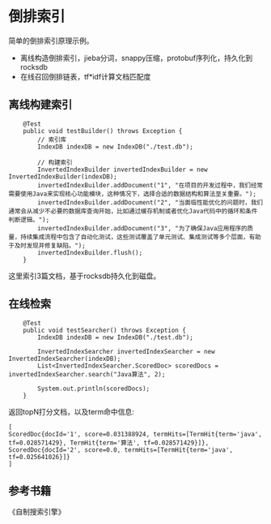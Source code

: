 # 倒排索引

简单的倒排索引原理示例。

* 离线构造倒排索引，jieba分词，snappy压缩，protobuf序列化，持久化到rocksdb
* 在线召回倒排链表，tf*idf计算文档匹配度

## 离线构建索引

```
    @Test
    public void testBuilder() throws Exception {
        // 索引库
        IndexDB indexDB = new IndexDB("./test.db");

        // 构建索引
        InvertedIndexBuilder invertedIndexBuilder = new InvertedIndexBuilder(indexDB);
        invertedIndexBuilder.addDocument("1", "在项目的开发过程中，我们经常需要使用Java来实现核心功能模块，这种情况下，选择合适的数据结构和算法至关重要。");
        invertedIndexBuilder.addDocument("2", "当面临性能优化的问题时，我们通常会从减少不必要的数据库查询开始，比如通过缓存机制或者优化Java代码中的循环和条件判断逻辑。");
        invertedIndexBuilder.addDocument("3", "为了确保Java应用程序的质量，持续集成流程中包含了自动化测试，这些测试覆盖了单元测试、集成测试等多个层面，有助于及时发现并修复缺陷。");
        invertedIndexBuilder.flush();
    }
```

这里索引3篇文档，基于rocksdb持久化到磁盘。

## 在线检索

```
    @Test
    public void testSearcher() throws Exception {
        IndexDB indexDB = new IndexDB("./test.db");

        InvertedIndexSearcher invertedIndexSearcher = new InvertedIndexSearcher(indexDB);
        List<InvertedIndexSearcher.ScoredDoc> scoredDocs = invertedIndexSearcher.search("Java算法", 2);

        System.out.println(scoredDocs);
    }
```

返回topN打分文档，以及term命中信息:
```
[
ScoredDoc{docId='1', score=0.031388924, termHits=[TermHit{term='java', tf=0.028571429}, TermHit{term='算法', tf=0.028571429}]}, 
ScoredDoc{docId='2', score=0.0, termHits=[TermHit{term='java', tf=0.025641026}]}
]

```

## 参考书籍

《自制搜索引擎》